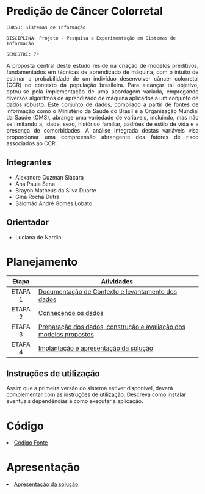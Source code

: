 # Predição de Câncer Colorretal

`CURSO: Sistemas de Informação`

`DISCIPLINA: Projeto - Pesquisa e Experimentação em Sistemas de Informação`

`SEMESTRE: 7º`

<p align="justify">
A proposta central deste estudo reside na criação de modelos preditivos, fundamentados em técnicas de aprendizado de máquina, com o intuito de estimar a probabilidade de um indivíduo desenvolver câncer colorretal (CCR) no contexto da população brasileira. Para alcançar tal objetivo, optou-se pela implementação de uma abordagem variada, empregando diversos algoritmos de aprendizado de máquina aplicados a um conjunto de dados robusto. Este conjunto de dados, compilado a partir de fontes de informação como o Ministério da Saúde do Brasil e a Organização Mundial da Saúde (OMS), abrange uma variedade de variáveis, incluindo, mas não se limitando a, idade, sexo, histórico familiar, padrões de estilo de vida e a presença de comorbidades. A análise integrada destas variáveis visa proporcionar uma compreensão abrangente dos fatores de risco associados ao CCR.</p>

## Integrantes

* Alexandre Guzmán Siácara 
* Ana Paula Sena 
* Brayon Matheus da Silva Duarte 
* Gina Rocha Dutra 
* Salomão André Gomes Lobato

## Orientador

* Luciana de Nardin

# Planejamento

| Etapa         | Atividades |
|  :----:   | ----------- |
| ETAPA 1         |[Documentação de Contexto e levantamento dos dados](docs/contexto.md) <br> |
| ETAPA 2         |[Conhecendo os dados](docs/conhecendo-dados.md) <br> |
| ETAPA 3         |[Preparação dos dados, construção e avaliação dos modelos propostos](docs/construindo-modelos.md) |
| ETAPA 4        |[Implantação e apresentação da solução](docs/implantação-apresentacao.md) <br>  |

## Instruções de utilização

Assim que a primeira versão do sistema estiver disponível, deverá complementar com as instruções de utilização. Descreva como instalar eventuais dependências e como executar a aplicação.

# Código

<li><a href="src/README.md"> Código Fonte</a></li>

# Apresentação

<li><a href="presentation/README.md"> Apresentação da solução</a></li>
